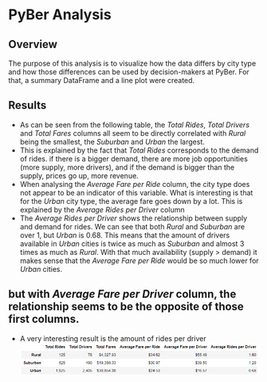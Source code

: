 # PyBer Analysis

## Overview
The purpose of this analysis is to visualize how the data differs by city type and how those differences can be used by decision-makers at PyBer.
For that, a summary DataFrame and a line plot were created.

## Results
- As can be seen from the following table, the *Total Rides*, *Total Drivers* and *Total Fares* columns all seem to be directly correlated with *Rural* being the smallest, the *Suburban* and *Urban* the largest. 
- This is explained by the fact that *Total Rides* corresponds to the demand of rides. if there is a bigger demand, there are more job opportunities (more supply, more drivers), and if the demand is bigger than the supply, prices go up, more revenue.
- When analysing the *Average Fare per Ride* column, the city type does not appear to be an indicator of this variable. What is interesting is that for the *Urban* city type, the average fare goes down by a lot. This is explained by the *Average Rides per Driver* column
- The *Average Rides per Driver* shows the relationship between supply and demand for rides. We can see that both *Rural* and *Suburban* are over 1, but *Urban* is 0.68. This means that the amount of drivers available in *Urban* cities is twice as much as *Suburban* and almost 3 times as much as *Rural*. With that much availability (supply > demand) it makes sense that the *Average Fare per Ride* would be so much lower for *Urban* cities.




 but with *Average Fare per Driver* column, the relationship seems to be the opposite of those first columns. 
- 
- A very interesting result is the amount of rides per driver
![](analysis/DF_Summary.png)